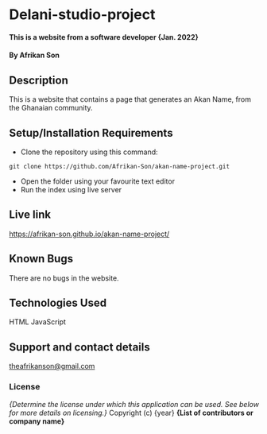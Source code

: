 # Delani-studio-project
#### This is a website from a software developer {Jan. 2022}
#### By **Afrikan Son**
## Description
This is a website that contains a page that generates an Akan Name, from the Ghanaian community.
## Setup/Installation Requirements
* Clone the repository using this command:
```
git clone https://github.com/Afrikan-Son/akan-name-project.git
```
* Open  the folder using your favourite text editor
* Run the index using live server

## Live link
https://afrikan-son.github.io/akan-name-project/

## Known Bugs
There are no bugs in the website.
## Technologies Used
 HTML
 JavaScript
## Support and contact details
theafrikanson@gmail.com
### License
*{Determine the license under which this application can be used.  See below for more details on licensing.}*
Copyright (c) {year} **{List of contributors or company name}**